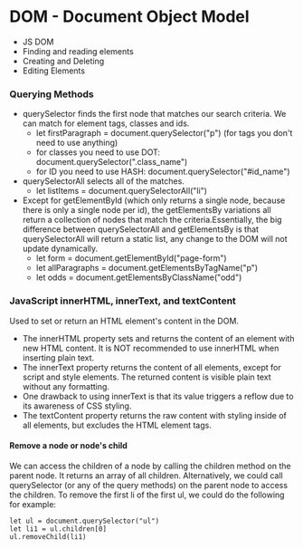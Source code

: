 # DOM - Document Object Model

- JS DOM
- Finding and reading elements
- Creating and Deleting
- Editing Elements

### Querying Methods

- querySelector finds the first node that matches our search criteria. We can match for element tags, classes and ids.
    - let firstParagraph = document.querySelector("p") (for tags you don't need to use anything)
    - for classes you need to use DOT: document.querySelector(".class_name")
    - for ID you need to use HASH: document.querySelector("#id_name")
- querySelectorAll selects all of the matches.
    - let listItems = document.querySelectorAll("li")
- Except for getElementById (which only returns a single node, because there is only a single node per id), the getElementsBy variations all return a collection of nodes that match the criteria.Essentially, the big difference between querySelectorAll and getElementsBy is that querySelectorAll will return a static list, any change to the DOM will not update dynamically. 
    - let form = document.getElementById("page-form")
    - let allParagraphs = document.getElementsByTagName("p")
    - let odds = document.getElementsByClassName("odd")


### JavaScript innerHTML, innerText, and textContent

Used to set or return an HTML element's content in the DOM.
- The innerHTML property sets and returns the content of an element with new HTML content. It is NOT recommended to use innerHTML when inserting plain text.
- The innerText property returns the content of all elements, except for script and style elements. The returned content is visible plain text without any formatting. 
- One drawback to using innerText is that its value triggers a reflow due to its awareness of CSS styling.
- The textContent property returns the raw content with styling inside of all elements, but excludes the HTML element tags.

#### Remove a node or node's child

We can access the children of a node by calling the children method on the parent node. It returns an array of all children. Alternatively, we could call querySelector (or any of the query methods) on the parent node to access the children. To remove the first li of the first ul, we could do the following for example:

    let ul = document.querySelector("ul")
    let li1 = ul.children[0]
    ul.removeChild(li1)
